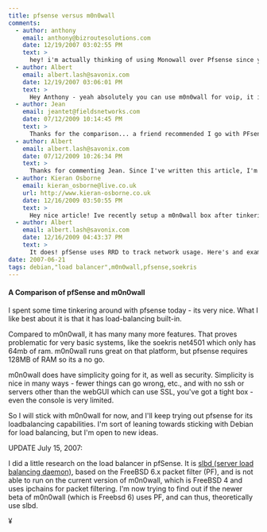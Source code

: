 ```yaml
---
title: pfsense versus m0n0wall
comments:
  - author: anthony
    email: anthony@bizroutesolutions.com
    date: 12/19/2007 03:02:55 PM
    text: >
      hey! i'm actually thinking of using Monowall over Pfsense since your right..simplicity really is a big factor.. but one question can I use monowall as a firewall for Voip? are there any changes or certain factors I need to consider..and How easy it is for a newbie like me? well anyways thanx for what you posted it really helped me a lot.
  - author: Albert
    email: albert.lash@savonix.com
    date: 12/19/2007 03:06:01 PM
    text: >
      Hey Anthony - yeah absolutely you can use m0n0wall for voip, it includes a traffic shaper. voip can be tricky behind nat though, what is your voip client? Have you checked out askoziapbx?
  - author: Jean
    email: jeantet@fieldsnetworks.com
    date: 07/12/2009 10:14:45 PM
    text: >
      Thanks for the comparison... a friend recommended I go with PFsense simply because it's "better" but now I know why... reading this was much easier than setting them both up and comparing myself :)
  - author: Albert
    email: albert.lash@savonix.com
    date: 07/12/2009 10:26:34 PM
    text: >
      Thanks for commenting Jean. Since I've written this article, I'm even more of a pfSense fan. It has rrd graphs of traffic that I use all the time, as well as really good wireless card support.
  - author: Kieran Osborne
    email: kieran_osborne@live.co.uk
    url: http://www.kieran-osborne.co.uk
    date: 12/16/2009 03:50:55 PM
    text: >
      Hey nice article! Ive recently setup a m0n0wall box after tinkering with IPCop and deciding it was to much for what i needed - Everything is running smoothly except when you reboot due to power down or what ever reason it looses trafic stats like how much data has been transfered and what not between lan / wan which is a bit anoyying concidering thats one of the main reasons i setup a dedicated box! - My question is does PFSense have a built in traffic logger, for example can you see useage stats for previous months / weeks or even days or is it like m0n0wall on the fly? I picked m0n0wall for its simple design but then i stumbled across PFSense.. Descisions descisions!
  - author: Albert
    email: albert.lash@savonix.com
    date: 12/16/2009 04:43:37 PM
    text: >
      It does! pfSense uses RRD to track network usage. Here's and example:<br/><br/><a href="http://www.docunext.com/wiki/PfSense#rrd_Graphs">http://www.docunext.com/wiki/PfSense#rrd_Graphs</a>
date: 2007-06-21
tags: debian,"load balancer",m0n0wall,pfsense,soekris
---
```

#### A Comparison of pfSense and m0n0wall

I spent some time tinkering around with pfsense today - its very nice. What I like best about it is that it has load-balancing built-in.

Compared to m0n0wall, it has many many more features. That proves problematic for very basic systems, like the soekris net4501 which only has 64mb of ram. m0n0wall runs great on that platform, but pfsense requires 128MB of RAM so its a no go.

m0n0wall does have simplicity going for it, as well as security. Simplicity is nice in many ways - fewer things can go wrong, etc., and with no ssh or servers other than the webGUI which can use SSL, you've got a tight box - even the console is very limited.

So I will stick with m0n0wall for now, and I'll keep trying out pfsense for its loadbalancing capabilities. I'm sort of leaning towards sticking with Debian for load balancing, but I'm open to new ideas.

UPDATE July 15, 2007:

I did a little research on the load balancer in pfSense. It is <a href="http://slbd.sourceforge.net/">slbd (server load balancing daemon)</a>, based on the FreeBSD 6.x packet filter (PF), and is not able to run on the current version of m0n0wall, which is FreeBSD 4 and uses ipchains for packet filtering. I'm now trying to find out if the newer beta of m0n0wall (which is Freebsd 6) uses PF, and can thus, theoretically use slbd.

¥


